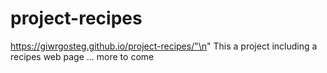 # project-recipes
https://giwrgosteg.github.io/project-recipes/"\n"
This a project including a recipes web page
...
more to come